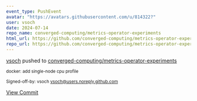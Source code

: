 ```yaml
---
event_type: PushEvent
avatar: "https://avatars.githubusercontent.com/u/814322?"
user: vsoch
date: 2024-07-14
repo_name: converged-computing/metrics-operator-experiments
html_url: https://github.com/converged-computing/metrics-operator-experiments/commit/e4c4d31ee67704a752ccd56dafa49eada3f4cdeb
repo_url: https://github.com/converged-computing/metrics-operator-experiments
---
```


<a href='https://github.com/vsoch' target='_blank'>vsoch</a> pushed to <a href='https://github.com/converged-computing/metrics-operator-experiments' target='_blank'>converged-computing/metrics-operator-experiments</a>

<small>docker: add single-node cpu profile

Signed-off-by: vsoch <vsoch@users.noreply.github.com></small>

<a href='https://github.com/converged-computing/metrics-operator-experiments/commit/e4c4d31ee67704a752ccd56dafa49eada3f4cdeb' target='_blank'>View Commit</a>